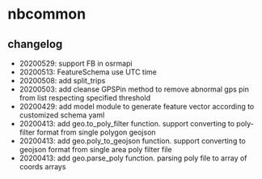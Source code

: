 # nbcommon

## changelog

- 20200529: support FB in osrmapi
- 20200513: FeatureSchema use UTC time
- 20200508: add split_trips
- 20200503: add cleanse GPSPin method to remove abnormal gps pin from list respecting specified threshold
- 20200429: add model module to generate feature vector according to customized schema yaml
- 20200413: add geo.to_poly_filter function. support converting to poly-filter format from single polygon geojson
- 20200413: add geo.poly_to_geojson function. support converting to geojson format from single area poly filter file
- 20200413: add geo.parse_poly function. parsing poly file to array of coords arrays
